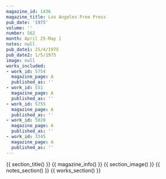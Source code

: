 ```yaml
---
magazine_id: 1436
magazine_title: Los Angeles Free Press
pub_date: '1975'
volume: ''
number: 562
month: April 25-May 1
notes: null
pub_date1: 25/4/1975
pub_date2: 1/5/1975
image: null
works_included:
- work_id: 5754
  magazine_page: A
  published_as: ''
- work_id: 551
  magazine_page: A
  published_as: ''
- work_id: 5755
  magazine_page: A
  published_as: ''
- work_id: 5028
  magazine_page: A
  published_as: ''
- work_id: 3345
  magazine_page: A
  published_as: ''
---
```


{{ section_title() }}
{{ magazine_info() }}
{{ section_image() }}
{{ notes_section() }}
{{ works_section() }}
